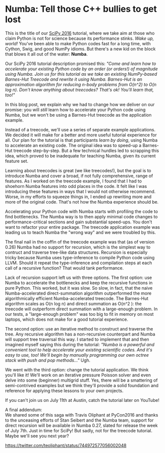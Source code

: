 # Numba: Tell those C++ bullies to get lost

This is the title of our [SciPy 2016](http://scipy2016.scipy.org/) tutorial, where we take aim at those who claim Python is not for science because its performance stinks. 
_Wake up, world!_ 
You've been able to make Python codes fast for a long time, with Cython, Swig, and good NumPy idioms. 
But there's a new kid on the block that blows it all out of the water: **Numba**.

Our SciPy 2016 tutorial description promised this: 
_"Come and learn how to accelerate your existing Python code by an order (or orders!) of magnitude using Numba. Join us for this tutorial as we take an existing NumPy-based Barnes-Hut Treecode and rewrite it using Numba. Barnes-Hut is an approximation algorithm for reducing n-body problems from O(n^2) to O(n log n). Don't know anything about treecodes? That's ok! You'll learn that, too!"_

In this blog post, we explain why we had to change how we deliver on our promise: you will *still* learn how to accelerate your Python code using Numba, but we won't be using a Barnes-Hut treecode as the application example.

Instead of a treecode, we'll use a series of separate example applications. 
We decided it will make for a better and more useful tutorial experience for all. 
Our plan for the tutorial is that participants *learn by doing*, using Numba to accelerate an existing code. 
The original idea was to speed-up a Barnes-Hut treecode step-by-step. 
But a few technical hurdles led to scrapping this idea, which proved to be inadequate for teaching Numba, given its current feature set.  

Learning about treecodes is great (we like treecodes!), but the goal is to introduce Numba and cover a broad, if not fully comprehensive, range of features. 
As I worked on the treecode example, I found that I had to shoehorn Numba features into odd places in the code. 
It felt like I was introducing these features in ways that I would not otherwise recommend. 
Worse, in my efforts to squeeze things in, I ended up rewriting more and more of the original code. 
That's not how the Numba experience should be.  

Accelerating your Python code with Numba starts with profiling the code to find bottlenecks. 
The Numba way is to then apply minimal code changes to performance-critical sections and gain substantial speed-ups. 
You don't want to refactor your entire package. 
The treecode application example was leading us to teach Numba the "wrong way" and we were troubled by this.  

The final nail in the coffin of the treecode example was that (as of version 0.26) Numba had no support for recursion, which is the simplest way to contruct and traverse tree-like data structures. 
Recursion is especially tricky because Numba uses type-inference to compile Python code using LLVM. 
Should it repeat the type-inference and compilation steps at each call of a recursive function?
That would tank performance.  
 
Lack of recursion support left us with three options. 
The first option: use Numba to accelerate the bottlenecks and keep the recursive functions in pure Python. 
This worked, but it was slow. 
So slow, in fact, that the naive Numba-accelerated direct-summation algorithm outperformed the more algorithmically efficient Numba-accelerated treecode. 
The Barnes-Hut algorithm scales as O(n log n) and direct summation as O(n^2 ): 
the treecode will outperform direct summation with a large-enough problem. 
In our tests, a "large-enough problem" was too big to fit in memory on most laptops, which does not make for a good tutorial experience.  

The second option: use an iterative method to construct and traverse the tree.
Any recursive algorithm has a non-recursive counterpart and Numba will support tree traversal this way. 
I started to implement that and then imagined myself saying this during the tutorial: 
_"Numba is a powerful and convenient tool to help accelerate your existing scientific codes. 
And it's easy to use, too!  We'll begin by manually programming our own octree stack with push and pop methods..."_ Ugh.

We went with the third option: change the tutorial application. 
We think you'll like it!  We'll work on an iterative pressure Poisson solver and even
delve into some (beginner) multigrid stuff. 
Yes, there will be a smattering of semi-contrived examples but we think they'll provide a solid foundation and reference for applying these lessons to your own projects.  

If you can't join us on July 11th at Austin, catch the tutorial later on YouTube!

A final addendum:  
We shared some of this saga with Travis Oliphant at PyCon2016 and thanks to the unceasing efforts of Stan Seibert and the Numba team, support for direct recursion will be available in Numba 0.27, slated for release the week of July 7th.  Just in time for SciPy!  But sadly, not for the treecode tutorial.  Maybe we'll see you next year?

https://twitter.com/teoliphant/status/744972577056002048
